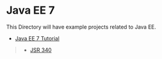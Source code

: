Java EE 7
=================
This Directory will have example projects related to Java EE.

* [Java EE 7 Tutorial](https://docs.oracle.com/javaee/7/JEETT.pdf)

> * [JSR 340](https://java.net/downloads/servlet-spec/Final/servlet-3_1-final.pdf)